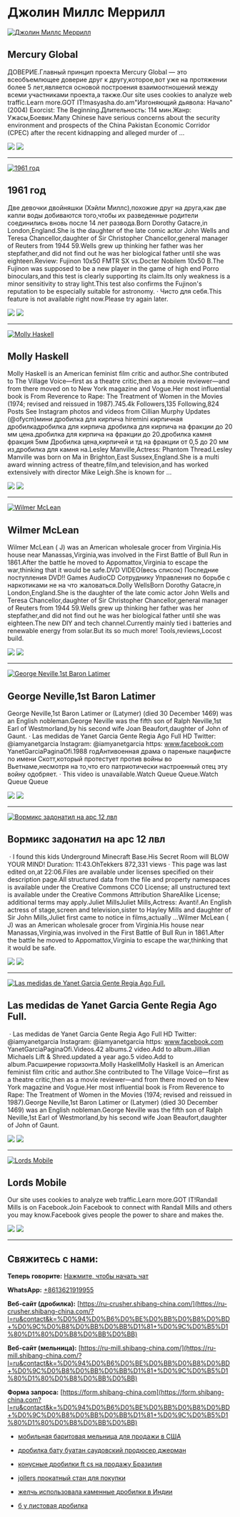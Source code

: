 # Джолин Миллс Меррилл

<a href="https://swt.shibang-china.com/?l=ru&img&k=%D0%94%D0%B6%D0%BE%D0%BB%D0%B8%D0%BD+%D0%9C%D0%B8%D0%BB%D0%BB%D1%81+%D0%9C%D0%B5%D1%80%D1%80%D0%B8%D0%BB%D0%BB" target="_blank">![Джолин Миллс Меррилл](http://static.shibang-china.com/all-800x300/1530.jpg)</a>

## Mercury Global
ДОВЕРИЕ.Главный принцип проекта Mercury Global — это всеобъемлющее доверие друг к другу,которое,вот уже на протяжении более 5 лет,является основой построения взаимоотношений между всеми участниками проекта,а также.Our site uses cookies to analyze web traffic.Learn more.GOT IT!masyasha.do.am&quot;Изгоняющий дьявола: Начало&quot; (2004) Exorcist: The Beginning.Длительность: 114 мин.Жанр: Ужасы,Боевик.Many Chinese have serious concerns about the security environment and prospects of the China Pakistan Economic Corridor (CPEC) after the recent kidnapping and alleged murder of …


<a href="https://whatsapp.shibangsoft.com/WhatsApp.php" target="_blank" title="WhatsApp">![](http://static.shibang-china.com/icon/whatsapp.png)</a> <a href="https://swt.shibang-china.com/?l=ru&icon&k=%D0%94%D0%B6%D0%BE%D0%BB%D0%B8%D0%BD+%D0%9C%D0%B8%D0%BB%D0%BB%D1%81+%D0%9C%D0%B5%D1%80%D1%80%D0%B8%D0%BB%D0%BB" target="_blank">![](http://static.shibang-china.com/icon/chat-ru.png)</a>

---

<a href="https://swt.shibang-china.com/?l=ru&img&k=%D0%94%D0%B6%D0%BE%D0%BB%D0%B8%D0%BD+%D0%9C%D0%B8%D0%BB%D0%BB%D1%81+%D0%9C%D0%B5%D1%80%D1%80%D0%B8%D0%BB%D0%BB" target="_blank">![1961 год](http://static.shibang-china.com/all-800x300/870.jpg)</a>

## 1961 год
Две девочки двойняшки (Хэйли Миллс),похожие друг на друга,как две капли воды добиваются того,чтобы их разведенные родители соединились вновь после 14 лет развода.Born Dorothy Gatacre,in London,England.She is the daughter of the late comic actor John Wells and Teresa Chancellor,daughter of Sir Christopher Chancellor,general manager of Reuters from 1944 59.Wells grew up thinking her father was her stepfather,and did not find out he was her biological father until she was eighteen.Review: Fujinon 10x50 FMTR SX vs.Docter Nobilem 10x50 B.The Fujinon was supposed to be a new player in the game of high end Porro binoculars,and this test is clearly supporting its claim.Its only weakness is a minor sensitivity to stray light.This test also confirms the Fujinon's reputation to be especially suitable for astronomy.&nbsp;&#0183;&#32;Чисто для себя.This feature is not available right now.Please try again later.


<a href="https://whatsapp.shibangsoft.com/WhatsApp.php" target="_blank" title="WhatsApp">![](http://static.shibang-china.com/icon/whatsapp.png)</a> <a href="https://swt.shibang-china.com/?l=ru&icon&k=%D0%94%D0%B6%D0%BE%D0%BB%D0%B8%D0%BD+%D0%9C%D0%B8%D0%BB%D0%BB%D1%81+%D0%9C%D0%B5%D1%80%D1%80%D0%B8%D0%BB%D0%BB" target="_blank">![](http://static.shibang-china.com/icon/chat-ru.png)</a>

---

<a href="https://swt.shibang-china.com/?l=ru&img&k=%D0%94%D0%B6%D0%BE%D0%BB%D0%B8%D0%BD+%D0%9C%D0%B8%D0%BB%D0%BB%D1%81+%D0%9C%D0%B5%D1%80%D1%80%D0%B8%D0%BB%D0%BB" target="_blank">![Molly Haskell](http://static.shibang-china.com/all-800x300/302.jpg)</a>

## Molly Haskell
Molly Haskell is an American feminist film critic and author.She contributed to The Village Voice—first as a theatre critic,then as a movie reviewer—and from there moved on to New York magazine and Vogue.Her most influential book is From Reverence to Rape: The Treatment of Women in the Movies (1974; revised and reissued in 1987).745.4k Followers,135 Following,824 Posts See Instagram photos and videos from Cillian Murphy Updates (@ofycm)мини дробилка для кирпича hiremini кирпичная дробилкадробилка для кирпича дробилка для кирпича на фракции до 20 мм цена.дробилка для кирпича на фракции до 20.дробилка камня фракция 5мм Дробилка цена,кирпичей и тд на фракции от 0,5 до 20 мм из,дробилка для камня на.Lesley Manville,Actress: Phantom Thread.Lesley Manville was born on Ma in Brighton,East Sussex,England.She is a multi award winning actress of theatre,film,and television,and has worked extensively with director Mike Leigh.She is known for …


<a href="https://whatsapp.shibangsoft.com/WhatsApp.php" target="_blank" title="WhatsApp">![](http://static.shibang-china.com/icon/whatsapp.png)</a> <a href="https://swt.shibang-china.com/?l=ru&icon&k=%D0%94%D0%B6%D0%BE%D0%BB%D0%B8%D0%BD+%D0%9C%D0%B8%D0%BB%D0%BB%D1%81+%D0%9C%D0%B5%D1%80%D1%80%D0%B8%D0%BB%D0%BB" target="_blank">![](http://static.shibang-china.com/icon/chat-ru.png)</a>

---

<a href="https://swt.shibang-china.com/?l=ru&img&k=%D0%94%D0%B6%D0%BE%D0%BB%D0%B8%D0%BD+%D0%9C%D0%B8%D0%BB%D0%BB%D1%81+%D0%9C%D0%B5%D1%80%D1%80%D0%B8%D0%BB%D0%BB" target="_blank">![Wilmer McLean](http://static.shibang-china.com/all-800x300/1118.jpg)</a>

## Wilmer McLean
Wilmer McLean ( J) was an American wholesale grocer from Virginia.His house near Manassas,Virginia,was involved in the First Battle of Bull Run in 1861.After the battle he moved to Appomattox,Virginia to escape the war,thinking that it would be safe.DVD VIDEO(весь список) Последние поступления DVD!! Games AudioCD Сотруднику Управления по борьбе с наркотиками не на что жаловаться.Dolly WellsBorn Dorothy Gatacre,in London,England.She is the daughter of the late comic actor John Wells and Teresa Chancellor,daughter of Sir Christopher Chancellor,general manager of Reuters from 1944 59.Wells grew up thinking her father was her stepfather,and did not find out he was her biological father until she was eighteen.The new DIY and tech channel.Currently mainly tied i batteries and renewable energy from solar.But its so much more! Tools,reviews,Locost build.


<a href="https://whatsapp.shibangsoft.com/WhatsApp.php" target="_blank" title="WhatsApp">![](http://static.shibang-china.com/icon/whatsapp.png)</a> <a href="https://swt.shibang-china.com/?l=ru&icon&k=%D0%94%D0%B6%D0%BE%D0%BB%D0%B8%D0%BD+%D0%9C%D0%B8%D0%BB%D0%BB%D1%81+%D0%9C%D0%B5%D1%80%D1%80%D0%B8%D0%BB%D0%BB" target="_blank">![](http://static.shibang-china.com/icon/chat-ru.png)</a>

---

<a href="https://swt.shibang-china.com/?l=ru&img&k=%D0%94%D0%B6%D0%BE%D0%BB%D0%B8%D0%BD+%D0%9C%D0%B8%D0%BB%D0%BB%D1%81+%D0%9C%D0%B5%D1%80%D1%80%D0%B8%D0%BB%D0%BB" target="_blank">![George Neville,1st Baron Latimer](http://static.shibang-china.com/all-800x300/309.jpg)</a>

## George Neville,1st Baron Latimer
George Neville,1st Baron Latimer or (Latymer) (died 30 December 1469) was an English nobleman.George Neville was the fifth son of Ralph Neville,1st Earl of Westmorland,by his second wife Joan Beaufort,daughter of John of Gaunt.&nbsp;&#0183;&#32;Las medidas de Yanet Garcia Gente Regia Ago Full HD Twitter: @iamyanetgarcia Instagram: @iamyanetgarcia https: www.facebook.com YanetGarciaPaginaOfi.1988 годАнтивоенная драма о пареньке пацифисте по имени Скотт,который протестует против войны во Вьетнаме,несмотря на то,что его патриотически настроенный отец эту войну одобряет.&nbsp;&#0183;&#32;This video is unavailable.Watch Queue Queue.Watch Queue Queue


<a href="https://whatsapp.shibangsoft.com/WhatsApp.php" target="_blank" title="WhatsApp">![](http://static.shibang-china.com/icon/whatsapp.png)</a> <a href="https://swt.shibang-china.com/?l=ru&icon&k=%D0%94%D0%B6%D0%BE%D0%BB%D0%B8%D0%BD+%D0%9C%D0%B8%D0%BB%D0%BB%D1%81+%D0%9C%D0%B5%D1%80%D1%80%D0%B8%D0%BB%D0%BB" target="_blank">![](http://static.shibang-china.com/icon/chat-ru.png)</a>

---

<a href="https://swt.shibang-china.com/?l=ru&img&k=%D0%94%D0%B6%D0%BE%D0%BB%D0%B8%D0%BD+%D0%9C%D0%B8%D0%BB%D0%BB%D1%81+%D0%9C%D0%B5%D1%80%D1%80%D0%B8%D0%BB%D0%BB" target="_blank">![Вормикс задонатил на арс 12 лвл](http://static.shibang-china.com/all-800x300/339.jpg)</a>

## Вормикс задонатил на арс 12 лвл
&nbsp;&#0183;&#32;I found this kids Underground Minecraft Base.His Secret Room will BLOW YOUR MIND! Duration: 11:43.OhTekkers 872,331 views&nbsp;&#0183;&#32;This page was last edited on,at 22:06.Files are available under licenses specified on their description page.All structured data from the file and property namespaces is available under the Creative Commons CC0 License; all unstructured text is available under the Creative Commons Attribution ShareAlike License; additional terms may apply.Juliet MillsJuliet Mills,Actress: Avanti!.An English actress of stage,screen and television,sister to Hayley Mills and daughter of Sir John Mills,Juliet first came to notice in films,actually …Wilmer McLean ( J) was an American wholesale grocer from Virginia.His house near Manassas,Virginia,was involved in the First Battle of Bull Run in 1861.After the battle he moved to Appomattox,Virginia to escape the war,thinking that it would be safe.


<a href="https://whatsapp.shibangsoft.com/WhatsApp.php" target="_blank" title="WhatsApp">![](http://static.shibang-china.com/icon/whatsapp.png)</a> <a href="https://swt.shibang-china.com/?l=ru&icon&k=%D0%94%D0%B6%D0%BE%D0%BB%D0%B8%D0%BD+%D0%9C%D0%B8%D0%BB%D0%BB%D1%81+%D0%9C%D0%B5%D1%80%D1%80%D0%B8%D0%BB%D0%BB" target="_blank">![](http://static.shibang-china.com/icon/chat-ru.png)</a>

---

<a href="https://swt.shibang-china.com/?l=ru&img&k=%D0%94%D0%B6%D0%BE%D0%BB%D0%B8%D0%BD+%D0%9C%D0%B8%D0%BB%D0%BB%D1%81+%D0%9C%D0%B5%D1%80%D1%80%D0%B8%D0%BB%D0%BB" target="_blank">![Las medidas de Yanet Garcia Gente Regia Ago Full.](http://static.shibang-china.com/all-800x300/297.jpg)</a>

## Las medidas de Yanet Garcia Gente Regia Ago Full.
&nbsp;&#0183;&#32;Las medidas de Yanet Garcia Gente Regia Ago Full HD Twitter: @iamyanetgarcia Instagram: @iamyanetgarcia https: www.facebook.com YanetGarciaPaginaOfi.Videos.42 albums.2 video.Add to album.Jillian Michaels Lift &amp; Shred.updated a year ago.5 video.Add to album.Расширение горизонта.Molly HaskellMolly Haskell is an American feminist film critic and author.She contributed to The Village Voice—first as a theatre critic,then as a movie reviewer—and from there moved on to New York magazine and Vogue.Her most influential book is From Reverence to Rape: The Treatment of Women in the Movies (1974; revised and reissued in 1987).George Neville,1st Baron Latimer or (Latymer) (died 30 December 1469) was an English nobleman.George Neville was the fifth son of Ralph Neville,1st Earl of Westmorland,by his second wife Joan Beaufort,daughter of John of Gaunt.


<a href="https://whatsapp.shibangsoft.com/WhatsApp.php" target="_blank" title="WhatsApp">![](http://static.shibang-china.com/icon/whatsapp.png)</a> <a href="https://swt.shibang-china.com/?l=ru&icon&k=%D0%94%D0%B6%D0%BE%D0%BB%D0%B8%D0%BD+%D0%9C%D0%B8%D0%BB%D0%BB%D1%81+%D0%9C%D0%B5%D1%80%D1%80%D0%B8%D0%BB%D0%BB" target="_blank">![](http://static.shibang-china.com/icon/chat-ru.png)</a>

---

<a href="https://swt.shibang-china.com/?l=ru&img&k=%D0%94%D0%B6%D0%BE%D0%BB%D0%B8%D0%BD+%D0%9C%D0%B8%D0%BB%D0%BB%D1%81+%D0%9C%D0%B5%D1%80%D1%80%D0%B8%D0%BB%D0%BB" target="_blank">![Lords Mobile](http://static.shibang-china.com/all-800x300/455.jpg)</a>

## Lords Mobile
Our site uses cookies to analyze web traffic.Learn more.GOT IT!Randall Mills is on Facebook.Join Facebook to connect with Randall Mills and others you may know.Facebook gives people the power to share and makes the.

<a href="https://whatsapp.shibangsoft.com/WhatsApp.php" target="_blank" title="WhatsApp">![](http://static.shibang-china.com/icon/whatsapp.png)</a> <a href="https://swt.shibang-china.com/?l=ru&icon&k=%D0%94%D0%B6%D0%BE%D0%BB%D0%B8%D0%BD+%D0%9C%D0%B8%D0%BB%D0%BB%D1%81+%D0%9C%D0%B5%D1%80%D1%80%D0%B8%D0%BB%D0%BB" target="_blank">![](http://static.shibang-china.com/icon/chat-ru.png)</a>

---
## Свяжитесь с нами:

**Теперь говорите:** [Нажмите, чтобы начать чат](https://swt.shibang-china.com?l=ru&contact&k=%D0%94%D0%B6%D0%BE%D0%BB%D0%B8%D0%BD+%D0%9C%D0%B8%D0%BB%D0%BB%D1%81+%D0%9C%D0%B5%D1%80%D1%80%D0%B8%D0%BB%D0%BB)

**WhatsApp:**  [+8613621919955](https://whatsapp.shibangsoft.com/WhatsApp.php)

**Веб-сайт (дробилка):** [https://ru-crusher.shibang-china.com/](https://ru-crusher.shibang-china.com/?l=ru&contact&k=%D0%94%D0%B6%D0%BE%D0%BB%D0%B8%D0%BD+%D0%9C%D0%B8%D0%BB%D0%BB%D1%81+%D0%9C%D0%B5%D1%80%D1%80%D0%B8%D0%BB%D0%BB)

**Веб-сайт (мельница):** [https://ru-mill.shibang-china.com/](https://ru-mill.shibang-china.com/?l=ru&contact&k=%D0%94%D0%B6%D0%BE%D0%BB%D0%B8%D0%BD+%D0%9C%D0%B8%D0%BB%D0%BB%D1%81+%D0%9C%D0%B5%D1%80%D1%80%D0%B8%D0%BB%D0%BB)

**Форма запроса:** [https://form.shibang-china.com](https://form.shibang-china.com?l=ru&contact&k=%D0%94%D0%B6%D0%BE%D0%BB%D0%B8%D0%BD+%D0%9C%D0%B8%D0%BB%D0%BB%D1%81+%D0%9C%D0%B5%D1%80%D1%80%D0%B8%D0%BB%D0%BB)

* [мобильная баритовая мельница для продажи в США](../135/%D0%BC%D0%BE%D0%B1%D0%B8%D0%BB%D1%8C%D0%BD%D0%B0%D1%8F%20%D0%B1%D0%B0%D1%80%D0%B8%D1%82%D0%BE%D0%B2%D0%B0%D1%8F%20%D0%BC%D0%B5%D0%BB%D1%8C%D0%BD%D0%B8%D1%86%D0%B0%20%D0%B4%D0%BB%D1%8F%20%D0%BF%D1%80%D0%BE%D0%B4%D0%B0%D0%B6%D0%B8%20%D0%B2%20%D0%A1%D0%A8%D0%90.md)

* [дробилка бату буатан саудовский продюсер джерман](../131/%D0%B4%D1%80%D0%BE%D0%B1%D0%B8%D0%BB%D0%BA%D0%B0%20%D0%B1%D0%B0%D1%82%D1%83%20%D0%B1%D1%83%D0%B0%D1%82%D0%B0%D0%BD%20%D1%81%D0%B0%D1%83%D0%B4%D0%BE%D0%B2%D1%81%D0%BA%D0%B8%D0%B9%20%D0%BF%D1%80%D0%BE%D0%B4%D1%8E%D1%81%D0%B5%D1%80%20%D0%B4%D0%B6%D0%B5%D1%80%D0%BC%D0%B0%D0%BD.md)

* [конусные дробилки ft cs на продажу Бразилия](../135/%D0%BA%D0%BE%D0%BD%D1%83%D1%81%D0%BD%D1%8B%D0%B5%20%D0%B4%D1%80%D0%BE%D0%B1%D0%B8%D0%BB%D0%BA%D0%B8%20ft%20cs%20%D0%BD%D0%B0%20%D0%BF%D1%80%D0%BE%D0%B4%D0%B0%D0%B6%D1%83%20%D0%91%D1%80%D0%B0%D0%B7%D0%B8%D0%BB%D0%B8%D1%8F.md)

* [jollers прокатный стан для покупки](../135/jollers%20%D0%BF%D1%80%D0%BE%D0%BA%D0%B0%D1%82%D0%BD%D1%8B%D0%B9%20%D1%81%D1%82%D0%B0%D0%BD%20%D0%B4%D0%BB%D1%8F%20%D0%BF%D0%BE%D0%BA%D1%83%D0%BF%D0%BA%D0%B8.md)

* [желчь использовала каменные дробилки в Индии](../131/%D0%B6%D0%B5%D0%BB%D1%87%D1%8C%20%D0%B8%D1%81%D0%BF%D0%BE%D0%BB%D1%8C%D0%B7%D0%BE%D0%B2%D0%B0%D0%BB%D0%B0%20%D0%BA%D0%B0%D0%BC%D0%B5%D0%BD%D0%BD%D1%8B%D0%B5%20%D0%B4%D1%80%D0%BE%D0%B1%D0%B8%D0%BB%D0%BA%D0%B8%20%D0%B2%20%D0%98%D0%BD%D0%B4%D0%B8%D0%B8.md)

* [б  у листовая дробилка](../133/%D0%B1%20%20%D1%83%20%D0%BB%D0%B8%D1%81%D1%82%D0%BE%D0%B2%D0%B0%D1%8F%20%D0%B4%D1%80%D0%BE%D0%B1%D0%B8%D0%BB%D0%BA%D0%B0.md)